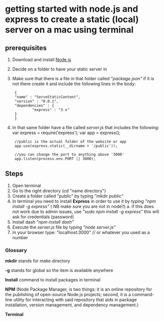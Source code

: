 # getting started with node.js and express to create a static (local) server on a mac using terminal


## prerequisites
1. Download and install [Node.js](http://nodejs.org/ "Download Node.js")
2. Decide on a folder to have your static server in
2. Make sure that there is a file in that folder called _"package.json"_ if it is not there create it and include the following lines in the body:

		{
  		"name" : "ServeStaticContent",
  		"version" : "0.0.1",
  		"dependencies" : {
    			"express" : "3.x"
  		}
		}

3. In that same folder have a file called _server.js_ that includes the following:
		var express = require('express');
		var app = express();

		//public is the actual folder of the website or app
		app.use(express.static(__dirname + '/public'));
		
		//you can change the port to anything above '3000'
		app.listen(process.env.PORT || 3000); 


## Steps
1. Open terminal
2. Go to the right directory (cd "name directory") 
3. Create a folder called "public" by typing _"mkdir public"_
4. In terminal you need to install **Express** in order to use it by typing _"npm install -g express"_ ( NB make sure you are not in node!!)
	a. if this does not work due to admin issues, use _"sudo npm install -g express"_ this will ask for credentials (password)
5. Install dash _"npm install dash"_
6. Execute the _server.js_ file by typing _"node server.js"_
7. In your browser type: "localhost:3000" // or whatever you used as a number






### Glossary

**mkdir** stands for make directory

**-g** stands for global so the item is available anywhere 

**Install** command to install packages in terminal

**NPM** (Node Package Manager, is two things: it is an online repository for the publishing of open-source Node.js projects; second, it is a command-line utility for interacting with said repository that aids in package installation, version management, and dependency management.) 

**Terminal** 
